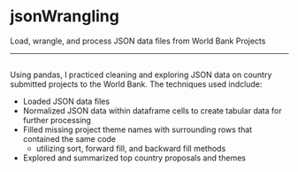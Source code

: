 # jsonWrangling
Load, wrangle, and process JSON data files from World Bank Projects

***
##

Using pandas, I practiced cleaning and exploring JSON data on country submitted projects to the World Bank. The techniques used indclude:
- Loaded JSON data files
- Normalized JSON data within dataframe cells to create tabular data for further processing
- Filled missing project theme names with surrounding rows that contained the same code
  - utilizing sort, forward fill, and backward fill methods
- Explored and summarized top country proposals and themes
